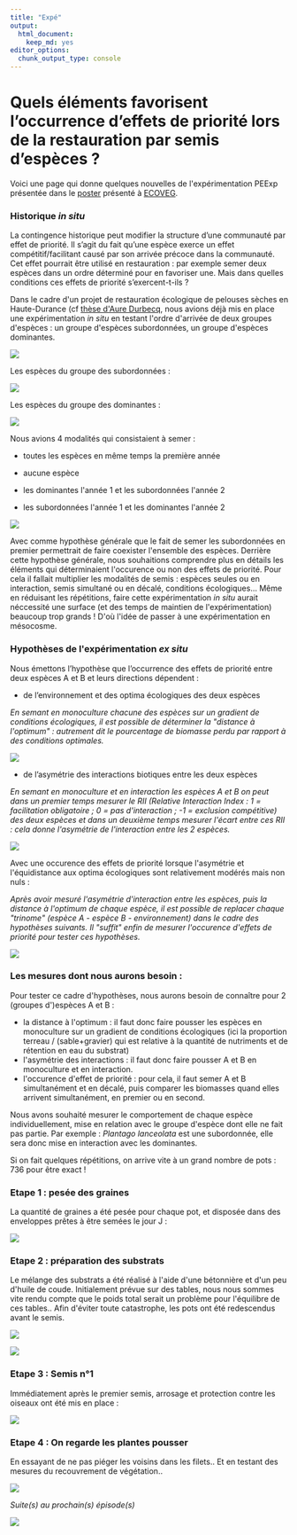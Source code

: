 ```yaml
---
title: "Expé"
output: 
  html_document:
    keep_md: yes
editor_options: 
  chunk_output_type: console
---
```


# Quels éléments favorisent l’occurrence d’effets de priorité lors de la restauration par semis d’espèces ?

Voici une page qui donne quelques nouvelles de l'expérimentation PEExp présentée dans le [poster](https://github.com/RenaudJau/PEExp/blob/main/Poster_ECOVEG_PEExp.pdf) présenté à [ECOVEG](https://www.gembloux.ulg.ac.be/ecoveg15/).

### Historique *in situ*

La contingence historique peut modifier la structure d’une communauté par effet de priorité. Il s’agit du fait qu’une espèce exerce un effet compétitif/facilitant causé par son arrivée précoce dans la communauté. Cet effet pourrait être utilisé en restauration : par exemple semer deux espèces dans un ordre déterminé pour en favoriser une. Mais dans quelles conditions ces effets de priorité s’exercent-t-ils ?

Dans le cadre d'un projet de restauration écologique de pelouses sèches en Haute-Durance (cf [thèse d'Aure Durbecq](https://tel.archives-ouvertes.fr/tel-03638021), nous avions déjà mis en place une expérimentation *in situ* en testant l'ordre d'arrivée de deux groupes d'espèces : un groupe d'espèces subordonnées, un groupe d'espèces dominantes.

![](https://raw.githubusercontent.com/RenaudJau/PEExp/main/reference.jpg)

Les espèces du groupe des subordonnées :

![](https://raw.githubusercontent.com/RenaudJau/PEExp/main/subordonnees.png)

Les espèces du groupe des dominantes :

![](https://raw.githubusercontent.com/RenaudJau/PEExp/main/dominantes.png)

Nous avions 4 modalités qui consistaient à semer :

* toutes les espèces en même temps la première année

* aucune espèce

* les dominantes l'année 1 et les subordonnées l'année 2

* les subordonnées l'année 1 et les dominantes l'année 2

![](https://raw.githubusercontent.com/RenaudJau/PEExp/main/plan_exp.jpg)

Avec comme hypothèse générale que le fait de semer les subordonnées en premier permettrait de faire coexister l'ensemble des espèces. Derrière cette hypothèse générale, nous souhaitions comprendre plus en détails les éléments qui déterminaient l'occurence ou non des effets de priorité. Pour cela il fallait multiplier les modalités de semis : espèces seules ou en interaction, semis simultané ou en décalé, conditions écologiques... Même en réduisant les répétitions, faire cette expérimentation *in situ* aurait néccessité une surface (et des temps de maintien de l'expérimentation) beaucoup trop grands ! D'où l'idée de passer à une expérimentation en mésocosme.

### Hypothèses de l'expérimentation *ex situ*

Nous émettons l’hypothèse que l’occurrence des effets de priorité entre deux espèces A et B et leurs directions dépendent :

* de l’environnement et des optima écologiques des deux espèces 

*En semant en monoculture chacune des espèces sur un gradient de conditions écologiques, il est possible de déterminer la "distance à l'optimum" : autrement dit le pourcentage de biomasse perdu par rapport à des conditions optimales.*

![](https://raw.githubusercontent.com/RenaudJau/PEExp/main/mesure_dist.png)

* de l’asymétrie des interactions biotiques entre les deux espèces

*En semant en monoculture et en interaction les espèces A et B on peut dans un premier temps mesurer le RII (Relative Interaction Index : 1 = facilitation obligatoire ; 0 = pas d'interaction ; -1 = exclusion compétitive) des deux espèces et dans un deuxième temps mesurer l'écart entre ces RII : cela donne l'asymétrie de l'interaction entre les 2 espèces.*

![](https://raw.githubusercontent.com/RenaudJau/PEExp/main/mesure_inter.png)

Avec une occurence des effets de priorité lorsque l'asymétrie et l'équidistance aux optima écologiques sont relativement modérés mais non nuls :

*Après avoir mesuré l'asymétrie d'interaction entre les espèces, puis la distance à l'optimum de chaque espèce, il est possible de replacer chaque "trinome" (espèce A - espèce B - environnement) dans le cadre des hypothèses suivants. Il "suffit" enfin de mesurer l'occurence d'effets de priorité pour tester ces hypothèses.*

![](https://raw.githubusercontent.com/RenaudJau/PEExp/main/hyp_gene.png)

### Les mesures dont nous aurons besoin :

Pour tester ce cadre d'hypothèses, nous aurons besoin de connaître pour 2 (groupes d')espèces A et B :

* la distance à l'optimum : il faut donc faire pousser les espèces en monoculture sur un gradient de conditions écologiques (ici la proportion terreau / (sable+gravier) qui est relative à la quantité de nutriments et de rétention en eau du substrat)
* l'asymétrie des interactions : il faut donc faire pousser A et B en monoculture et en interaction.
* l'occurence d'effet de priorité : pour cela, il faut semer A et B simultanément et en décalé, puis comparer les biomasses quand elles arrivent simultanément, en premier ou en second.

Nous avons souhaité mesurer le comportement de chaque espèce individuellement, mise en relation avec le groupe d'espèce dont elle ne fait pas partie. Par exemple : *Plantago lanceolata* est une subordonnée, elle sera donc mise en interaction avec les dominantes.

Si on fait quelques répétitions, on arrive vite à un grand nombre de pots : 736 pour être exact !

### Etape 1 : pesée des graines

La quantité de graines a été pesée pour chaque pot, et disposée dans des enveloppes prêtes à être semées le jour J :

![](https://raw.githubusercontent.com/RenaudJau/PEExp/main/pesee.png)

### Etape 2 : préparation des substrats

Le mélange des substrats a été réalisé à l'aide d'une bétonnière et d'un peu d'huile de coude. Initialement prévue sur des tables, nous nous sommes vite rendu compte que le poids total serait un problème pour l'équilibre de ces tables.. Afin d'éviter toute catastrophe, les pots ont été redescendus avant le semis.

![](https://raw.githubusercontent.com/RenaudJau/PEExp/main/substrat.png)

![](https://raw.githubusercontent.com/RenaudJau/PEExp/main/ausol.png)

### Etape 3 : Semis n°1

Immédiatement après le premier semis, arrosage et protection contre les oiseaux ont été mis en place :

![](https://raw.githubusercontent.com/RenaudJau/PEExp/main/semis.png)

### Etape 4 : On regarde les plantes pousser

En essayant de ne pas piéger les voisins dans les filets.. Et en testant des mesures du recouvrement de végétation..

![](https://raw.githubusercontent.com/RenaudJau/PEExp/main/suivi1.png)

*Suite(s) au prochain(s) épisode(s)*

![](https://raw.githubusercontent.com/RenaudJau/PEExp/main/images_pretest_750.jpg)


